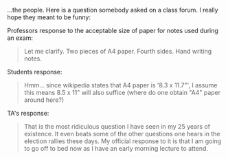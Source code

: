 ...the people. Here is a question somebody asked on a class forum. I really hope they meant to be funny:

Professors response to the acceptable size of paper for notes used during an 
exam:

>Let me clarify.   Two pieces of A4 paper.  Fourth sides.   Hand writing notes.

Students response:

>Hmm... since wikipedia states that A4 paper is '8.3 x 11.7"', I assume this means 8.5 x 11" will also suffice (where do one obtain "A4" paper around here?)

TA's response:

>That is the most ridiculous question I have seen in my 25 years of existence. It even beats some of the other questions one hears in the election rallies these days. My official response to it is that I am going to go off to bed now as I have an early morning lecture to attend.

